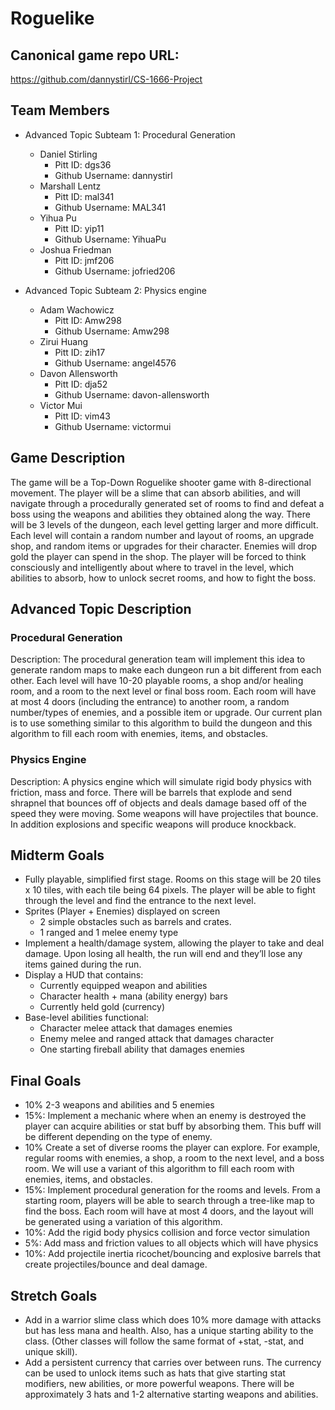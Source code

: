 # Roguelike

## Canonical game repo URL:

https://github.com/dannystirl/CS-1666-Project 

## Team Members
* Advanced Topic Subteam 1: Procedural Generation 

	* Daniel Stirling
		* Pitt ID: dgs36
		* Github Username: dannystirl
	* Marshall Lentz
		* Pitt ID: mal341
		* Github Username: MAL341
	* Yihua Pu
		* Pitt ID: yip11
		* Github Username: YihuaPu
	* Joshua Friedman
		* Pitt ID: jmf206
		* Github Username: jofried206

* Advanced Topic Subteam 2: Physics engine

	* Adam Wachowicz
		* Pitt ID: Amw298
		* Github Username: Amw298
	* Zirui Huang
		* Pitt ID: zih17
		* Github Username: angel4576
	* Davon Allensworth
		* Pitt ID: dja52
		* Github Username: davon-allensworth
	* Victor Mui
		* Pitt ID: vim43
		* Github Username: victormui

## Game Description

The game will be a Top-Down Roguelike shooter game with 8-directional movement. The player will be a slime that can absorb abilities, and will navigate through a procedurally generated set of rooms to find and defeat a boss using the weapons and abilities they obtained along the way. There will be 3 levels of the dungeon, each level getting larger and more difficult. Each level will contain a random number and layout of rooms, an upgrade shop, and random items or upgrades for their character. Enemies will drop gold the player can spend in the shop. The player will be forced to think consciously and intelligently about where to travel in the level, which abilities to absorb, how to unlock secret rooms, and how to fight the boss. 



## Advanced Topic Description

### Procedural Generation

Description: The procedural generation team will implement this idea to generate random maps to make each dungeon run a bit different from each other. Each level will have 10-20 playable rooms, a shop and/or healing room, and a room to the next level or final boss room. Each room will have at most 4 doors (including the entrance) to another room, a random number/types of enemies, and a possible item or upgrade. Our current plan is to use something similar to this algorithm to build the dungeon and this algorithm to fill each room with enemies, items, and obstacles. 
    
### Physics Engine

Description: A physics engine which will simulate rigid body physics with friction, mass and force. There will be barrels that explode and send shrapnel that bounces off of objects and deals damage based off of the speed they were moving. Some weapons will have projectiles that bounce. In addition explosions and specific weapons will produce knockback. 

## Midterm Goals

* Fully playable, simplified first stage. Rooms on this stage will be 20 tiles x 10 tiles, with each tile being 64 pixels. The player will be able to fight through the level and find the entrance to the next level. 
* Sprites (Player + Enemies) displayed on screen
    * 2 simple obstacles such as barrels and crates. 
    * 1 ranged and 1 melee enemy type
* Implement a health/damage system, allowing the player to take and deal damage. Upon losing all health, the run will end and they’ll lose any items gained during the run. 
* Display a HUD that contains:
    * Currently equipped weapon and abilities
    * Character health + mana (ability energy) bars
    * Currently held gold (currency)
* Base-level abilities functional:
    * Character melee attack that damages enemies
    * Enemy melee and ranged attack that damages character
    * One starting fireball ability that damages enemies
 


## Final Goals

* 10% 2-3 weapons and abilities and 5 enemies
* 15%: Implement a mechanic where when an enemy is destroyed the player can acquire abilities or stat buff by absorbing them. This buff will be different depending on the type of enemy. 
* 10% Create a set of diverse rooms the player can explore. For example, regular rooms with enemies, a shop, a room to the next level, and a boss room. We will use a variant of this algorithm to fill each room with enemies, items, and obstacles.
* 15%: Implement procedural generation for the rooms and levels. From a starting room, players will be able to search through a tree-like map to find the boss. Each room will have at most 4 doors, and the layout will be generated using a variation of this algorithm. 
* 10%: Add the rigid body physics collision and force vector simulation
* 5%: Add mass and friction values to all objects which will have physics
* 10%: Add projectile inertia ricochet/bouncing and explosive barrels that create projectiles/bounce and deal damage. 


## Stretch Goals

* Add in a warrior slime class which does 10% more damage with attacks but has less mana and health. Also, has a unique starting ability to the class. (Other classes will follow the same format of +stat, -stat, and unique skill).
* Add a persistent currency that carries over between runs. The currency can be used to unlock items such as hats that give starting stat modifiers, new abilities, or more powerful weapons. There will be approximately 3 hats and 1-2 alternative starting weapons and abilities. 

